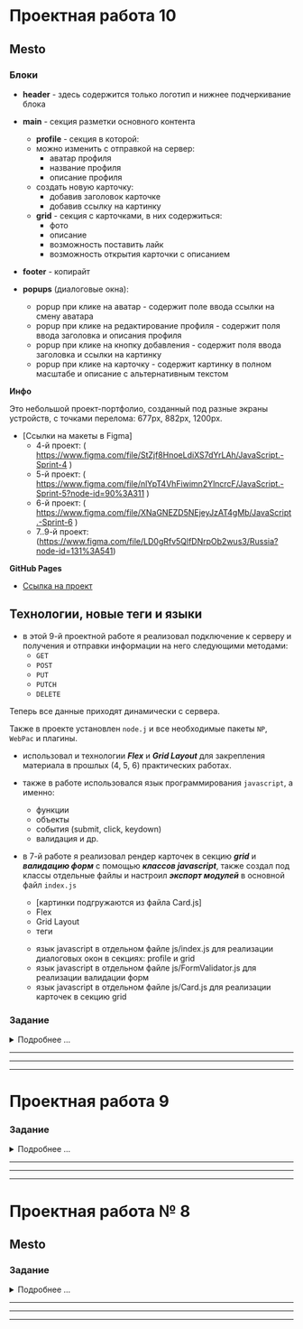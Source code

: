 # Проектная работа 10
## Mesto

### Блоки

* **header** - здесь содержится только логотип и нижнее подчеркивание блока
* **main** - секция разметки основного контента
    * **profile** - секция в которой:
    - можно изменить с отправкой на сервер:
        - аватар профиля
        - название профиля
        - описание профиля
    - создать новую карточку:
        - добавив заголовок карточке
        - добавив ссылку на картинку
    * **grid** - секция с карточками, в них содержиться:
        - фото
        - описание
        - возможность поставить лайк
        - возможность открытия карточки с описанием
* **footer** - копирайт

* **popups** (диалоговые окна):
    - popup при клике на аватар - содержит поле ввода ссылки на смену аватара
    - popup при клике на редактирование профиля - содержит поля ввода заголовка и описания профиля
    - popup при клике на кнопку добавления - содержит поля ввода заголовка и ссылки на картинку
    - popup при клике на карточку - содержит картинку в полном масштабе и описание с альтернативным текстом

**Инфо**

Это небольшой проект-портфолио, созданный под разные экраны устройств, с точками перелома: 677px, 882px, 1200px.

* [Ссылки на макеты в Figma]
    * 4-й проект: ( https://www.figma.com/file/StZjf8HnoeLdiXS7dYrLAh/JavaScript.-Sprint-4 )
    * 5-й проект: ( https://www.figma.com/file/nlYpT4VhFiwimn2YlncrcF/JavaScript.-Sprint-5?node-id=90%3A311 )
    * 6-й проект: ( https://www.figma.com/file/XNaGNEZD5NEjeyJzAT4gMb/JavaScript.-Sprint-6 )
    * 7..9-й проект: (https://www.figma.com/file/LD0gRfv5QlfDNrpOb2wus3/Russia?node-id=131%3A541)

**GitHub Pages**

* [Ссылка на проект](https://stanislav-vasilevich.github.io/mesto/)

## Технологии, новые теги и языки

* в этой 9-й проектной работе я реализовал подключение к серверу и получения и отправки информации на него следующими методами:
    - ```GET```
    - ```POST```
    - ```PUT```
    - ```PUTCH```
    - ```DELETE```

Теперь все данные приходят динамически с сервера.

Также в проекте установлен ```node.j``` и все необходимые пакеты ```NP```, ```WebPac``` и плагины.

* использовал и технологии ***Flex*** и ***Grid Layout*** для закрепления материала в прошлых (4, 5, 6) практических работах.

* также в работе использовался язык программирования ```javascript```, а именно:
    * функции
    * объекты
    * события (submit, click, keydown)
    * валидация и др.

* в 7-й работе я реализовал рендер карточек в секцию ***grid*** и ***валидацию форм*** с помощью ***классов javascript***, также создал под классы отдельные файлы и настроил ***экспорт модулей*** в основной файл ```index.js```

    * [картинки подгружаются из файла Card.js]
    * Flex
    * Grid Layout
    * теги <form>
    * язык javascript в отдельном файле js/index.js для реализации диалоговых окон в секциях: profile и grid
    * язык javascript в отдельном файле js/FormValidator.js для реализации валидации форм
    * язык javascript в отдельном файле js/Card.js для реализации карточек в секцию grid

### Задание
<details>
<summary>Подробнее ...</summary>

# Проектная работа 10

### 1. Создайте новый проект на Create React App

В этой проектной работе вы начнёте портировать проект Mesto на «Реакт».

После настройки и запуска нового проекта вы увидите стандартную заставку:

![](https://pictures.s3.yandex.net/resources/Untitled_1593896697.png)

### 2. Ведите работу в новом репозитории

При создании нового проекта Create React App инициализирует локальный git-репозиторий. Кроме этого, как только вы перешли в урок проектной работы, удалённый репозиторий ```mesto-react``` скопировался в ваш аккаунт на «Гитхабе». Локальный и удалённый репозитории нужно связать.

Для этого скопируйте адрес удалённого репозитория:

![](https://pictures.s3.yandex.net/resources/github_mm_08_1603114903.jpg)

И свяжите локальный репозиторий с удалённым командой git remote add. Для этого, находясь в папке проекта, введите:

```javascript
git remote add origin адрес_репозитория 
```

```git push -u -f origin main ```

Флаг `````-u````` говорит о том, что локальная ветка ```main``` должна отслеживать удалённую. Такой флаг обычно используют при первом пуше, когда локальная и удалённая ветки ещё не связаны.

Флаг `````-f````` означает, что все удалённые коммиты указанной ветки необходимо переписать локальными. Этот флаг нужно использовать с осторожностью. Мы прибегаем к нему только для инициализации репозитория, а в дальнейшем использовать не будем.

### 3. Портируйте разметку
### Скопируйте HTML и конвертируйте его в JSX

В старом проекте был корневой элемент `````.page__content`````. Замените им содержимое компонента ```App```. Не забывайте, что JSX и HTML — не совсем одно и то же.

Если вы всё сделали правильно, вы должны увидеть промежуточный результат:

![](https://pictures.s3.yandex.net/resources/Untitled_1_1593896726.png)

Здорово, но могло бы быть и покрасивее. Кажется, нужно перенести стили.

### Портируйте стили

Стили компонента ```App.css``` больше не понадобятся — этот файл можно удалить.

Скопируйте папки ```blocks```, ```images``` и ```vendor``` из старого проекта. В новом проекте содержимое файла ```index.css``` замените на содержимое из ```pages/index.css```:

![](https://pictures.s3.yandex.net/resources/Untitled_1593896766.png)

Уже что-то, но не хватает логотипа. Импортируйте его правильным образом и подставьте полученный путь в JSX:

![](https://pictures.s3.yandex.net/resources/Untitled11_1593896800.png)

### 4. Вынесите первые компоненты

Пора начать наводить порядок в коде. Создайте папку ```src/components``` и перенесите в неё главный компонент приложения ```App.js```.

Создайте новый файл ```Header.js``` и вынесите в него элемент ```<header>``` в виде отдельного компонента. Импортируйте и используйте этот компонент внутри ```App```.

Аналогичным образом вынесите компоненты ```Main``` и ```Footer```.

Отлично: мы немного «разгрузили» основной компонент ```App```, хотя в нём всё ещё довольно много кода.

### 5. Настройте работу попапов

### Добавьте императивные обработчики

Чтобы добавить первую интерактивность, а заодно проверить, правильно ли вы портировали разметку попапов, внутри компонента ```Main``` добавьте следующие обработчики:

- ```handleEditAvatarClick```
- ```handleEditProfileClick```
- ```handleAddPlaceClick```

Здесь мы немного схитрим: внутри этих обработчиков временно используйте привычный императивный подход (с ```querySelector``` и ```classList.add```), чтобы задавать CSS-класс ```popup_is-opened``` элементу нужного попапа.

Теперь присвойте эти обработчики нужным элементам в JSX и убедитесь, что все три попапа открываются:

![](https://pictures.s3.yandex.net/resources/Untitled_1593896824.png)

Вскоре вы сможете перейти к декларативному подходу, но сперва нужно всё подготовить.

### Вынесите общий компонент попапов

Создайте компонент ```PopupWithForm``` и используйте его, чтобы вынести общий код следующих попапов:

- «Редактировать профиль»
- «Новое место»
- «Обновить аватар»
- «Вы уверены?»

В этих попапах много общей разметки: элементы внешнего и внутреннего контейнера, сама форма, заголовок и две кнопки. Вся общая разметка должна оказаться в новом компоненте. Извне должны будут передаваться только текст заголовка и идентификатор формы (в виде строк). Для этого добавьте соответствующие пропсы ```title``` и ```name``` и подставляйте их значения в JSX.

**Замечание 1.** Чтобы правильно подставить ```name``` в CSS-класс контейнера используйте следующую конструкцию:

```javascript
className={`popup popup_type_${props.name}`} 
```

**Замечание 2.** Значение пропса ```name``` будет использоваться не только в имени CSS-класса контейнера, но и для атрибута ```name``` тега ```form```.

Кроме заголовка и идентификатора в компонент ```PopupWithForm``` будет передаваться вложенное содержимое в виде JSX-разметки, отличающейся для всех четырёх попапов. Внутри самого компонента оно будет доступно через специальный пропс ```children```, который также должен быть подставлен в нужном месте в JSX.

### Вынесите компонент ```ImagePopup```

Здесь всё просто, этот компонент пока не имеет пропсов и вложенного содержимого.

### Декларативный подход

Начинается самое интересное. Для начала перенесите добавленные обработчики событий из компонента ```Main``` в компонент ```App```. При этом, чтобы они продолжали вызываться из компонента ```Main```, передавайте их в последний с помощью новых пропсов ```onEditProfile```, ```onAddPlace``` и ```onEditAvatar```.

Чтобы правильно реализовать декларативный подход, в компоненте ```App``` также должны появиться следующие переменные состояния, отвечающие за видимость трёх попапов:

- isEditProfilePopupOpen
- isAddPlacePopupOpen
- isEditAvatarPopupOpen

Теперь вы можете заменить императивный код в обработчиках событий на код, который будет изменять значения соответствующих переменных состояния, задавая в них значение ```true```.

Последнее, что нужно сделать, — добавить в компонент ```PopupWithForm``` пропc ```isOpen```, на основе которого в JSX будет задаваться CSS-класс, отвечающий за видимость попапа.

Наконец, в коде ```App``` значение ```isOpen``` каждого из трёх попапов должно задаваться с помощью соответствующей переменной состояния.

Если вы всё сделали правильно, попапы снова должны открываться, но теперь они управляются стейт-переменными — самый настоящий декларативный подход!

### Закрытие попапов

По аналогии со всеми предыдущими действиями реализуйте закрытие попапов. Вам поможет новый пропс ```onClose``` компонента ```PopupWithForm``` и его обработчик, который должен находиться внутри ```App``` и должен называться ```closeAllPopups```.

### 6. Подключите API

### Портируйте модуль API

Скопируйте файлы ```api.js``` и ```utils.js``` из старого проекта и положите их рядом в папке ```src/utils```.

Прямо внутри ```api.js``` создайте экземпляр класса ```Api``` с нужными параметрами (включая ваш токен) и экспортируйте этот экземпляр вместо самого класса.

### Используйте стейт для данных из API

В компоненте ```Main``` добавьте переменные состояния ```userName```, ```userDescription``` и ```userAvatar```. Используйте их в JSX.

Импортируйте модуль ```api``` и добавьте эффект, вызываемый при монтировании компонента, который будет совершать запрос в API за пользовательскими данными. После получения ответа задавайте полученные данные в соответствующие переменные состояния.

```Замечание.``` Чтобы подставить URL аватара в контейнер используйте такой код:

```javascript
style={{ backgroundImage: `url(${userAvatar})` }} 
```

Ура! Наконец-то должны появиться ваши сохранённые данные:

![](https://pictures.s3.yandex.net/resources/11Untitled_1593896872.png)

Ещё немного, и вы сможете увидеть карточки добавленных мест.

### 7. Настройте карточки мест

### Добавьте запрос к API

Добавьте ещё одну переменную стейта ```cards``` с пустым массивом в качестве значения по умолчанию. Добавьте второй запрос к API за соответствующими данными.

Из старого проекта скопируйте разметку карточки, находящуюся внутри тега ```template```, и используйте её внутри JSX-итерации по массиву ```cards```. Используйте подстановку данных элемента массива в JSX, чтобы вывести название карточки, количество лайков и указать URL изображения (как и прежде с помощью атрибута ```style```).

Немного подождите, пока загрузятся данные...

![](https://pictures.s3.yandex.net/resources/Untitled_1593896899.png)

Класс!

### Вынесите компонент Card

Ничего особенного, просто поддерживаем порядок. Компонент может пока иметь всего один пропс ```card```, в который целиком будет передаваться текущий элемент итерируемого массива.

### Показывайте полноразмерную картинку при клике

Снова становится интересно. Чтобы отображать большую картинку при клике на карточку нужно сделать несколько вещей, которые вы уже делали на прошлых шагах.

1. В компоненте ```App``` добавьте стейт-переменную ```selectedCard```. Значение этой переменной должно задаваться из нового обработчика ```handleCardClick``` и сбрасываться из уже существующего ```closeAllPopups```.
2. Значение ```selectedCard``` должно передаваться с помощью пропса ```card``` в компонент ```ImagePopup```, где оно будет использоваться для определения наличия CSS-класса видимости и задания адреса изображения в теге ```img```. Также у ```ImagePopup``` должен появиться пропс ```onClose```.
3. Обработчик ```handleCardClick``` должен вызываться из компонента ```Card```. Для этого его нужно «пробросить» в компонент ```Card``` сквозь компонент ```Main``` — в виде пропса ```onCardClick```. При этом, чтобы в него задавалось нужное значение с данными карточки, в компоненте ```Card``` должен появиться приблизительно такой код:

```javascript
function handleClick() {
  props.onCardClick(props.card);
}
  ```

Вот вы и подошли к финалу. Если вы всё сделали правильно... “you are breathtaking”!

![](https://pictures.s3.yandex.net/resources/12Untitled_1593896957.png)

### Заключение

Вы завершили первый спринт по «Реакту».

Поначалу новый подход может показаться непривычным, но скоро вы станете замечать, что код, написанный с использованием компонентного и декларативного подходов выглядит более лаконичным, а поддерживать и развивать его становится намного приятнее.

Что ж, пробегитесь ещё раз по коду вашего проекта, подкорректируйте код-стайл, проверьте на наличие ошибок и смело отправляйте работу на проверку!

В следующем спринте вы продолжите портировать этот проект на «Реакт» и добавите возможность редактировать пользовательские данные, создавать новые карточки и ставить «лайки». Ведь в конечном счёте... всё ради лайков!

### Чеклист

Не забудьте проверить себя по чеклисту: [https://code.s3.yandex.net/web-developer/checklists/new-program/checklist-10/index.html](https://code.s3.yandex.net/web-developer/checklists/new-program/checklist-10/index.html)
</details>

---
---
---
    
# Проектная работа 9
### Задание
<details>
<summary>Подробнее ...</summary>
# Проектная работа 9
В проектной работе этого спринта вы подключите проект Mesto к серверу.

![В этом спринте проект оживёт](https://pictures.s3.yandex.net/resources/Screen_Shot_2020-06-18_at_4.18.50_PM_1592653422.png)

## Необходимая информация

Для выполнения задания этого спринта вам понадобится дополнительная информация — ваш личный токен и идентификатор вашей группы:

```javascript
c56e30dc-2883-4270-a59e-b2f7bae969c6 — так выглядит токен
cohort-42 — а так идентификатор группы 
```

Вы получите их в личных сообщениях в Slack. Если по какой-то причине вы не получили этих данных, напишите куратору.
Токен нужен для того, чтобы сервер умел различать пользователей. Он принадлежит только вам, не делитесь им с другими студентами.
При авторизации на каком-нибудь сайте, например, в социальной сети, обычно вводят логин и пароль. Эти логин и пароль отправляются на сервер, а сервер взамен присылает уникальный токен. Когда вы делаете к серверу новые запросы, они должны содержать этот токен, чтобы сервер понял, что запросы делаете именно вы.
Вы получили этот токен сразу. Мы пропустили шаг с обменом логина и пароля на токен. Иначе всю неделю пришлось бы потратить только на его реализацию.

## Как сделать запрос к серверу

Адрес сервера проекта Mesto: [https://mesto.nomoreparties.co.](https://mesto.nomoreparties.co.)

При каждом запросе нужно передавать токен и идентификатор группы. Вот пример запроса одного студента из группы с идентификатором ```cohort-42```:

```javascript
fetch('https://mesto.nomoreparties.co/v1/cohort-42/cards', {
  headers: {
    authorization: 'c56e30dc-2883-4270-a59e-b2f7bae969c6'
  }
})
  .then(res => res.json())
  .then((result) => {
    console.log(result);
  });
  ```

Обратите внимание, что при запросе нужно передавать токен в заголовке ```authorization```. Это необходимое условие. Если не передать серверу токен или передать неправильный — сервер ответит ошибкой. Делайте это в каждом запросе.
Идентификатор группы должен быть в URL сразу после ```v1```. Всегда обращайтесь к своей группе. Если обратиться к чужой, сервер вернёт ошибку.

## 1. Загрузка информации о пользователе с сервера

Информация о пользователе должна подгружаться с сервера. Чтобы осуществить это, сделайте GET-запрос на URL (```cohortId``` замените на идентификатор вашей группы):

```javascript
GET https://mesto.nomoreparties.co/v1/cohortId/users/me 
```

При запросе не забудьте передать токен. Если запрос прошёл успешно, в ответе вы получите объект пользователя:

```javascript
{
  "name": "Jacques Cousteau",
  "about": "Sailor, researcher",
  "avatar": "https://pictures.s3.yandex.net/frontend-developer/ava.jpg",
  "_id": "e20537ed11237f86bbb20ccb",
  "cohort": "cohort0"
} 
```

Используйте свойства name, about и avatar в соответствующих элементах шапки страницы. Свойство _id — это идентификатор пользователя, в данном случае вашего.

## 2. Загрузка карточек с сервера

Начальные карточки должны подгружаться с сервера. Для этого сделайте GET-запрос:

```javascript
GET https://mesto.nomoreparties.co/v1/cohortId/cards
```

В ответ придёт JSON с массивом карточек, которые загрузили студенты вашей группы:

```javascript
[
  {
    "likes": [],
    "_id": "5d1f0611d321eb4bdcd707dd",
    "name": "Байкал",
    "link": "https://pictures.s3.yandex.net/frontend-developer/cards-compressed/baikal.jpg",
    "owner": {
      "name": "Jacques Cousteau",
      "about": "Sailor, researcher",
      "avatar": "https://pictures.s3.yandex.net/frontend-developer/ava.jpg",
      "_id": "ef5f7423f7f5e22bef4ad607",
      "cohort": "local"
    },
    "createdAt": "2019-07-05T08:10:57.741Z"
  },
  {
    "likes": [],
    "_id": "5d1f064ed321eb4bdcd707de",
    "name": "Архыз",
    "link": "https://pictures.s3.yandex.net/frontend-developer/cards-compressed/arkhyz.jpg",
    "owner": {
      "name": "Jacques Cousteau",
      "about": "Sailor, researcher",
      "avatar": "https://pictures.s3.yandex.net/frontend-developer/ava.jpg",
      "_id": "ef5f7423f7f5e22bef4ad607",
      "cohort": "local"
    },
    "createdAt": "2019-07-05T08:11:58.324Z"
  }
]
```

Используйте этот массив при отображении предзагруженных карточек, а от предыдущего способа отображения первоначальных карточек избавьтесь.
У каждой карточки есть свойства ```name``` и ```link``` — это заголовок и ссылка на картинку — они понадобятся при отображении каждой отдельной карточки.
Как видите, у карточки также есть идентификатор — свойство ```_id```. Сейчас он вам не нужен, но скоро понадобится.

## 3. Редактирование профиля

Отредактированные данные профиля должны сохраняться на сервере. Для этого отправьте запрос методом PATCH:

```javascript
PATCH https://mesto.nomoreparties.co/v1/cohortId/users/me
```

В заголовках запроса, кроме токена, необходимо отправить Content-Type, а в теле — JSON с двумя свойствами — ```name``` и ```about```. Значениями этих свойств должны быть обновлённые данные пользователя. Вот пример такого запроса:

```javascript
fetch('https://mesto.nomoreparties.co/v1/cohortId/users/me', {
  method: 'PATCH',
  headers: {
    authorization: 'c56e30dc-2883-4270-a59e-b2f7bae969c6',
    'Content-Type': 'application/json'
  },
  body: JSON.stringify({
    name: 'Marie Skłodowska Curie',
    about: 'Physicist and Chemist'
  })
});
```

Если обновление прошло успешно, в теле ответа от сервера вы получите обновлённые данные пользователя:

```javascript
{
  "name": "Marie Skłodowska Curie",
  "about": "Physicist and Chemist",
  "avatar": "https://pictures.s3.yandex.net/frontend-developer/common/ava.jpg",
  "_id": "e20537ed11237f86bbb20ccb",
  "cohort": "cohort0",
}
```

Метод PATCH обычно используют для обновления сущностей, уже существующих на сервере. Обновление информации о пользователе именно такой случай: пользователь уже есть, нужно просто обновить его данные.

## 4. Добавление новой карточки

Чтобы добавить на сервер новую карточку, отправьте POST-запрос:

```javascript
POST https://mesto.nomoreparties.co/v1/cohortId/cards
```

В заголовках запроса, кроме токена, необходимо отправить Content-Type, а в теле — JSON с двумя свойствами — ```name``` и ```link```. В name должно быть название создаваемой карточки, а в ```link``` — ссылка на картинку. Если запрос прошёл успешно, сервер вернёт ответ с объектом новой карточки:

```javascript
  {
    "likes": [],
    "_id": "5d1f0611d321eb4bdcd707dd",
    "name": "Байкал",
    "link": "https://pictures.s3.yandex.net/frontend-developer/cards-compressed/baikal.jpg",
    "owner": {
      "name": "Jacques Cousteau",
      "about": "Sailor, researcher",
      "avatar": "https://pictures.s3.yandex.net/frontend-developer/ava.jpg",
      "_id": "ef5f7423f7f5e22bef4ad607",
      "cohort": "local"
    },
    "createdAt": "2019-07-05T08:10:57.741Z"
  },
```

## 5. Отображение количества лайков карточки

У каждой карточки есть свойство likes — оно содержит массив пользователей, лайкнувших карточку:

```javascript
{
  "likes": [],
  ...другие данные карточки
}
```

Сделайте так, чтобы на каждой карточке было написано, сколько у неё лайков:

![колличество лайков](https://pictures.s3.yandex.net/resources/Screen_Shot_2020-06-18_at_4.18.50_PM_1592653422.png)

Для этого придётся сверстать дополнительный элемент. [Его дизайн есть в Фигме.](https://www.figma.com/file/PSdQFRHoxXJFs2FH8IXViF/JavaScript-9-sprint?node-id=0%3A1)

## 6. Попап удаления карточки

Удаление чего-то, как правило, безвозвратно. Поэтому перед этим действием стоит спросить пользователя, уверен ли он, что хочет удалить карточку. Для этого сделайте новый попап. Он должен открываться по клику на иконку удаления:

![Попап удаления карточки](https://pictures.s3.yandex.net/resources/Screen_Shot_2020-06-18_at_4.57.34_PM_1592654068.png)

[Дизайн попапа есть в Фигме.](https://www.figma.com/file/PSdQFRHoxXJFs2FH8IXViF/JavaScript-9-sprint?node-id=0%3A1)

## 7. Удаление карточки

Прежде чем браться за работу с API, исправьте элемент карточки. Сделайте так, чтобы иконка удаления была только на созданных вами карточках, так как удалять чужие карточки нельзя.

![Если карточка создана не вами, на ней нет иконки корзины](https://pictures.s3.yandex.net/resources/Screen_Shot_2020-06-18_at_4.18.50_PM_1592653422.png)

После того, как сделаете это, реализуйте функциональность удаления карточки. Карточка должна удаляться, если в попапе удаления карточки пользователь нажал «Да».
Чтобы удалить карточку, отправьте DELETE-запрос:

```javascript
DELETE https://mesto.nomoreparties.co/v1/cohortId/cards/cardId
```

Вместо cardId в URL нужно подставить параметр ```_id``` карточки, которую нужно удалить. ```_id``` каждой карточки есть в её JSON:

```javascript
{
  "likes": [],
  "_id": "5d1f0611d321eb4bdcd707dd", — вот он
  ...другие данные карточки
}
```

В итоге, запрос на удаление этой карточки должен выглядеть так:

```javascript
DELETE https://mesto.nomoreparties.co/v1/cohortId/cards/5d1f0611d321eb4bdcd707dd
```

## 8. Постановка и снятие лайка

Чтобы лайкнуть карточку, отправьте PUT-запрос:

```javascript
PUT https://mesto.nomoreparties.co/v1/cohortId/cards/likes/cardId
```

Чтобы убрать лайк, нужно отправить DELETE-запрос с тем же URL:

```javascript
DELETE https://mesto.nomoreparties.co/v1/cohortId/cards/likes/cardId
```

Вместо ```cardId``` в URL нужно подставить свойство ```_id``` соответствующей карточки.
В ответе придёт обновлённый JSON с карточкой. Массив лайков в нём будет уже обновлён.
При постановке и снятии лайка сердечко должно менять цвет, а счётчик лайков увеличиваться или уменьшаться.
Чтобы изменить количество лайков, нужно прибавить или отнять единицу от актуального количества. Рекомендуем брать это количество из ответа сервера, а не из вёрстки. Иначе возникнут ошибки, когда в одно и то же время два пользователя лайкнут одну карточку.

## 9. Обновление аватара пользователя

Чтобы сменить аватар, отправьте такой PATCH-запрос:

```javascript
PATCH https://mesto.nomoreparties.co/v1/cohortId/users/me/avatar
```

В теле запроса передайте JSON с единственным свойством — ```avatar```. Это свойство должно хранить ссылку на новый аватар. Если отправить не ссылку, сервер вернёт ошибку.
При наведении указателя мыши на аватар, на нём должна появляться иконка редактирования:

![иконка редактирования профиля](https://pictures.s3.yandex.net/resources/Screen_Shot_2020-06-18_at_5.22.48_PM_1592654397.png)

А при клике, открываться форма. Эту форму нужно сделать. В ней должно быть одно поле — ссылка на новый аватар:

![форма редактирования аватара профиля](https://pictures.s3.yandex.net/resources/Screen_Shot_2020-06-18_at_5.46.36_PM_1592654421.png)

Иконка редактирования аватара и форма загрузки [есть в Фигме.](https://www.figma.com/file/PSdQFRHoxXJFs2FH8IXViF/JavaScript-9-sprint?node-id=0%3A1)

## 10. Улучшенный UX всех форм

Поработайте над UX. При редактировании профиля уведомите пользователя о процессе загрузки, поменяв текст кнопки на: «Сохранение...», пока данные загружаются:

![процесс загрузки в форме](https://pictures.s3.yandex.net/resources/Screen_Shot_2020-06-18_at_6.03.28_PM_1592654465.png)

Сделайте то же самое для формы добавления новой карточки и обновления аватара.

### Требования к коду

Для работы с API создайте класс ```Api```. Все запросы должны быть методами этого класса:

```javascript
class Api {
  constructor(options) {
    // тело конструктора
  }

  getInitialCards() {
    // ...
  }

  // другие методы работы с API
}

const api = new Api({
  baseUrl: 'https://mesto.nomoreparties.co/v1/cohort-42',
  headers: {
    authorization: 'c56e30dc-2883-4270-a59e-b2f7bae969c6',
    'Content-Type': 'application/json'
  }
});
```

### Общие комментарии

**1. Не забывайте проверять, всё ли в порядке с ответом.** Можно использовать ```res.ok``` или ```res.status```:

```javascript
getInitialCards() {
  return fetch('https://mesto.nomoreparties.co/v1/cohort-42/cards', {
    headers: {
      authorization: 'c56e30dc-2883-4270-a59e-b2f7bae969c6'
    }
  })
    .then(res => {
      if (res.ok) {
        return res.json();
      }
    });
}
```

**2. Учитывайте случай, когда сервер вернул ошибку.**

```javascript
getInitialCards() {
  return fetch('https://mesto.nomoreparties.co/v1/cohort-42/cards', {
    headers: {
      authorization: 'c56e30dc-2883-4270-a59e-b2f7bae969c6'
    }
  })
    .then(res => {
      if (res.ok) {
        return res.json();
      }

      // если ошибка, отклоняем промис
      return Promise.reject(`Ошибка: ${res.status}`);
    });
}
```

**3. Обрабатывайте ошибки, попадающие в catch.** Если запрос не ушёл на сервер, или тот не ответил, сработает блок ```catch```. Обрабатывайте ошибку внутри этого блока. Если нет времени писать сложную логику, хотя бы просто выведите ошибку в консоль.

```javascript
api.getInitialCards()
  .then((result) => {
    // обрабатываем результат
  })
  .catch((err) => {
    console.log(err); // выведем ошибку в консоль
  });
  ```

**4. Пользуйтесь вкладкой Network для просмотра запросов.** При отправке запросов держите вкладку Network открытой. Отфильтруйте в ней XHR запросы. Это позволит оперативно следить, что приходит в ответе от сервера.

### Если проблемы с «Фигмой»

У «Фигмы» есть ограничение на количество одновременных посетителей. Может оказаться, что в макет зашло слишком много студентов, и «Фигма» вас не пустит. Чтобы этого избежать, скачайте копию макета к себе. Легче всего это сделать из [приложения Figma для компьютера](https://www.figma.com/downloads/). После авторизации вы сможете скачать копию проекта с расширением ```.fig```.

![Сохранение проекта на компьютер](https://pictures.s3.yandex.net/resources/Untitled_1592654537.png)

Импортировать файл обратно в «Фигму» можно нажав иконку ”import“ в правом верхнем углу.

![Импорт файла в «Фигму»](https://pictures.s3.yandex.net/resources/import_1592654673.png)

Файл загрузится на вашу личную доску. Комментарии пропадут, но всё необходимое для работы над макетом всегда будет под рукой.

### Чеклист

Не забудьте проверить себя по чеклисту: [https://code.s3.yandex.net/web-developer/checklists/new-program/checklist-9/index.html](https://code.s3.yandex.net/web-developer/checklists/new-program/checklist-9/index.html)
</details>

---
---
---


# Проектная работа № 8
## Mesto
### Задание
<details>
<summary>Подробнее ...</summary>
# Проектная работа 8
В проектной работе этого спринта вы продолжите заниматься рефакторингом. Создадите ещё несколько классов и настроите связи между ними. В завершении проектной работы нужно будет настроить сборку проекта Вебпаком.
## Создайте класс ```Section```
Создайте класс ```Section```, который отвечает за отрисовку элементов на странице. Этот класс:
- Первым параметром конструктора принимает объект с двумя свойствами: ```items``` и ```renderer```. Свойство ```items``` — это массив данных, которые нужно добавить на страницу при инициализации класса. Свойство ```renderer``` — это функция, которая отвечает за создание и отрисовку данных на странице.
- Второй параметр конструктора — селектор контейнера, в который нужно добавлять созданные элементы.
Содержит публичный метод, который отвечает за отрисовку всех элементов. Отрисовка каждого отдельного элемента должна осуществляться функцией ```renderer```.
- Содержит публичный метод ```addItem```, который принимает DOM-элемент и добавляет его в контейнер.
У класса ```Section``` нет своей разметки. Он получает разметку через функцию-колбэк и вставляет её в контейнер.
## Создайте класс ```Popup```
Создайте класс Popup, который отвечает за открытие и закрытие попапа. Этот класс:
- Принимает в конструктор единственный параметр — селектор попапа.
- Содержит публичные методы ```open``` и ```close```, которые отвечают за открытие и закрытие попапа.
- Содержит приватный метод ```_handleEscClose```, который содержит логику закрытия попапа клавишей Esc.
- Содержит публичный метод ```setEventListeners```, который добавляет слушатель клика иконке закрытия попапа.
## Создайте класс PopupWithImage
Создайте класс ```PopupWithImage```, который наследует от ```Popup```. Этот класс должен перезаписывать родительский метод ```open```. В методе ```open``` класса ```PopupWithImage``` нужно вставлять в попап картинку и атрибут ```src``` изображения и подпись к картинке.
## Создайте класс PopupWithForm
Создайте класс ```PopupWithForm```, который наследует от ```Popup```. Этот класс:
- Кроме селектора попапа принимает в конструктор колбэк сабмита формы.
- Содержит приватный метод ```_getInputValues```, который собирает данные всех полей формы.
- Перезаписывает родительский метод ```setEventListeners```. Метод ```setEventListeners``` класса ```PopupWithForm``` должен не только добавлять обработчик клика иконке закрытия, но и добавлять обработчик сабмита формы.
- Перезаписывает родительский метод ```close```, так как при закрытии попапа форма должна ещё и сбрасываться.
Для каждого попапа создавайте свой экземпляр класса ```PopupWithForm```.
## Создайте класс ```UserInfo```
Класс ```UserInfo``` отвечает за управление отображением информации о пользователе на странице. Этот класс:
- Принимает в конструктор объект с селекторами двух элементов: элемента имени пользователя и элемента информации о себе.
- Содержит публичный метод ```getUserInfo```, который возвращает объект с данными пользователя. Этот метод пригодится когда данные пользователя нужно будет подставить в форму при открытии.
- Содержит публичный метод ```setUserInfo```, который принимает новые данные пользователя и добавляет их на страницу.
## Преобразуйте класс ```Card```
Свяжите класс ```Card``` c попапом. Сделайте так, чтобы Card принимал в конструктор функцию ```handleCardClick```. Эта функция должна открывать попап с картинкой при клике на карточку.
## Создайте файл ```.gitignore```
Следующим заданием будет инициализация npm и настройка Webpack. Это значит, что в проекте появятся папки ```node_modules``` и ```dist```. Эти папки не принято добавлять в git-репозиторий, так как любой разработчик может сгенерировать их у себя на компьютере. Для этого достаточно иметь ```package.json```.
Чтобы ```node_modules``` и ```dist``` не попадали в репозиторий, нужно научить git их игнорировать. Для этого в корне проекта создайте файл ```.gitignore``` и добавьте в него две строки:

```javascript
node_modules
dist
```

Сохраните файл. Теперь git не будет обращать внимание на эти папки.

Примечание: перед тем, как отправить проект на код-ревью, добавьте ```node_modules``` в файл ```.gitignore```. Иначе проект не загрузится или ревьюер отклонит его от проверки.
## Настройте сборку Вебпаком
1. Инициализируйте **npm** в проекте.
2. Установите ```webpack```, ```webpack-cli``` и ```webpack-dev-server```.
3. Настройте две сборки: ```build``` и ```dev```. Создайте соответствующие скрипты в ```package.json```. Скрипт ```build``` должен пересоздавать папку ```dist``` с собранным проектом. Скрипт ```dev``` запускать проект на локальном сервере.
4. Настройте минификацию и транспиляцию JS бабелем. Из ```index.html``` уберите теги ```script``` с подключением скриптов. Вебпак должен собирать весь JavaScript в один файл и автоматически добавлять в HTML тег script со ссылкой на него.
5. Настройте обработку CSS: в HTML больше не должно быть тега ```link``` со ссылкой на CSS-файл. За обработку и подключение CSS должен отвечать Webpack.
6. Настройте минификацию CSS и автоматическое добавление вендорных префиксов.
7. Настройте обработку изображений и шрифтов.
8. Настройте обработку HTML: если в HTML есть ссылки на локальные картинки, при сборке всё должно работать.

HTML, CSS и JS-файлы должны быть в папке ```src```. Итоговая структура проекта должна быть такой:

![Итоговая структура проекта](https://pictures.s3.yandex.net/resources/iMac_-_3_1591519690.png)

Требования к коду
- Добавьте в проект классы ```Section```, ```Popup```, ```PopupWithForm```, ```PopupWithImage``` и ```UserInfo```. Каждый из них выполняет строго одну задачу. Всё, что относится к решению этой задачи, находится внутри класса.
- Если классы нужно связать друг с другом, делайте это передаваемой в конструктор функцией-колбэком.
- Все классы должны быть вынесены в отдельные файлы.
- В файле ```index.js``` должно остаться только создание классов и добавление некоторых обработчиков.

## Чеклист
Не забудьте проверить себя по чеклисту: [https://code.s3.yandex.net/web-developer/checklists/new-program/checklist-8/index.html](https://code.s3.yandex.net/web-developer/checklists/new-program/checklist-8/index.html)
</details>

---
---
---
